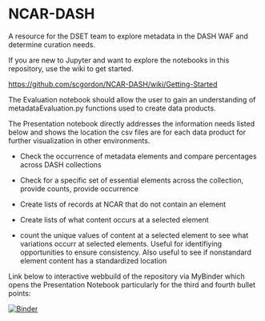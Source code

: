 # NCAR-DASH
A resource for the DSET team to explore metadata in the DASH WAF and determine curation needs. 

If you are new to Jupyter and want to explore the notebooks in this repository, use the wiki to get started.

https://github.com/scgordon/NCAR-DASH/wiki/Getting-Started

The Evaluation notebook should allow the user to gain an understanding of metadataEvaluation.py functions used to create data products.

The Presentation notebook directly addresses the information needs listed below and shows the location the csv files are for each data product for further visualization in other environments.

* Check the occurrence of metadata elements and compare percentages across DASH collections

* Check for a specific set of essential elements across the collection, provide counts, provide occurrence

* Create lists of records at NCAR that do not contain an element

* Create lists of what content occurs at a selected element 

* count the unique values of content at a selected element to see what variations occurr at selected elements. Useful for identifiying opportunities to ensure consistency. Also useful to see if nonstandard element content has a standardized location

Link below to interactive webbuild of the repository via MyBinder which opens the Presentation Notebook particularly for the third and fourth bullet points:

[![Binder](https://mybinder.org/badge.svg)](https://mybinder.org/v2/gh/scgordon/NCAR-DASH/master?filepath=%2Fnotebook%2FDSET_DASH_Presentation.ipynb)
